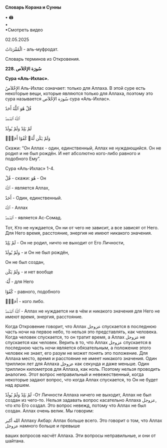 **Словарь Корана и Сунны**  
  
  
  
• 🖨  
•  
•Смотреть видео  
  
02.05.2025  
  

الْمُفْرَدَاتُ - аль-муфродат.

Словарь терминов из Откровения.

  

**228. سُورَة الإخْلاَص**

**Сура «Аль-Ихлас».**

  

الإِخْلاَصُ Аль-Ихлас означает: только для Аллаха. В этой суре есть
некоторые вещи, которые являются только для Аллаха, поэтому это сура
называется سُورَة الإخْلاَص сура «Аль-Ихлас».

قُلْ هُوَ ٱللَّهُ أَحَدٌ 

ٱللَّهُ ٱلصَّمَدُ

لَمْ يَلِدْ وَلَمْ يُولَدْ

وَلَمْ يَكُن لَّهُۥ كُفُوًا أَحَدُۢ

Скажи: “Он Аллах - один, единственный, Аллах не нуждающийся. Он не родил
и не был рождён. И нет абсолютно кого-либо равного и подобного Ему”.

Сура «Аль-Ихлас» 1-4.

  

قُلْ - скажи: هُوَ - Он

ٱللَّهُ - является Аллах, 

أَحَدٌ - Один, единственный. 

ٱللَّهُ - Аллах

ٱلصَّمَدُ - является Ас-Сомад.  

Тот, Кто не нуждается, Он ни от чего не зависит, а все зависят от Него.
Для Него время, расстояние, энергия не имеют никакого значения.

لَمْ يَلِدْ - Он не родил, ничто не выходит от Его Личности, 

وَلَمْ يُولَدْ - и Он не был рождён, 

Он не был создан,

وَلَمْ يَكُن - и нет вообще 

لَّهُۥ - для Него

كُفُوًا - равного, подобного

أَحَدُۢ - кого либо. 

  

ٱللَّهُ ٱلصَّمَدُ - Аллах не нуждается ни в чём и никакого значения для Него не
имеют время, энергия, расстояние. 

Когда Откровение говорит, что Аллах عزوجل спускается в последнюю часть
ночи на первое небо, то нельзя это представлять, как человека. Когда
человек спускается, то он тратит время, а Аллах عزوجل не спускается как
человек. Верить в то, что Аллах عزوجل спускается в последнюю часть ночи
является обязательным, а положение этого человек не знает, его разум не
может понять это положение. Для Аллаха место, время и расстояние не
имеет никакого значения. Один триллион лет для Аллаха عزوجل как секунда
и даже меньше. Один триллион километров для Аллаха, как ноль. Поэтому
нельзя проводить аналогию. Этот вопрос неправильный и невежественный,
когда некоторые задают вопрос, что когда Аллах спускается, то Он не
будет над аршем.

لَمْ يَلِدْ وَلَمْ يُولَدْ -От Личности Аллаха ничего не выходит, Аллах не был
создан из чего-то. Нельзя задавать вопрос касательно Аллаха عزوجل, что
кто Его создал. Это вопрос невежд, потому что Аллах не был создан. Аллах
очень велик. Мы говорим:

الله أكبر Аллаху Акбар: Аллах больше всего. Это говорит о том, что Аллах
عزوجل намного больше и превыше 

ваших вопросов насчёт Аллаха. Эти вопросы неправильные, и они от
шайтана. 
